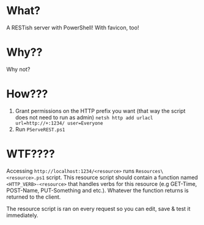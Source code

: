 # What? #
A RESTish server with PowerShell! With favicon, too!

# Why?? #
Why not?

# How??? #
  1. Grant permissions on the HTTP prefix you want (that way the script does not need to run as admin)
`netsh http add urlacl url=http://+:1234/ user=Everyone`
  3. Run `PServeREST.ps1`

# WTF???? #
Accessing `http://localhost:1234/<resource>` runs `Resources\<resource>.ps1` script. This resource script should contain a function named `<HTTP_VERB>-<resource>` that handles verbs for this resource (e.g GET-Time, POST-Name, PUT-Something and etc.). Whatever the function returns is returned to the client.

The resource script is ran on every request so you can edit, save & test it immediately.
